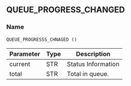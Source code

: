 ## QUEUE\_PROGRESS\_CHANGED

### Name

`QUEUE_PROGRESSS_CHNAGED ()`


| Parameter | Type | Description        |
| --------- | ---- | ------------------ |
| current   | STR  | Status Information |
| total     | STR  | Total in queue.    |
